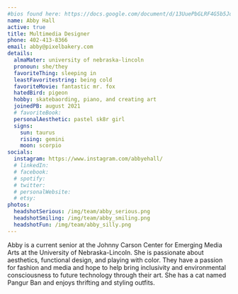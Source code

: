```yaml
---
#bios found here: https://docs.google.com/document/d/13UuePbGLRF4G5b5JoEe2Vua3NukZ1-QwRW4Oisnd8lI/edit#
name: Abby Hall
active: true
title: Multimedia Designer
phone: 402-413-8366
email: abby@pixelbakery.com
details:
  almaMater: university of nebraska-lincoln
  pronoun: she/they
  favoriteThing: sleeping in
  leastFavoritestring: being cold
  favoriteMovie: fantastic mr. fox
  hatedBird: pigeon
  hobby: skatebaording, piano, and creating art
  joinedPB: august 2021
  # favoriteBook: 
  personalAesthetic: pastel sk8r girl
  signs:
    sun: taurus
    rising: gemini
    moon: scorpio
socials:
  instagram: https://www.instagram.com/abbyehall/
  # linkedIn: 
  # facebook: 
  # spotify: 
  # twitter:
  # personalWebsite:
  # etsy:
photos:
  headshotSerious: /img/team/abby_serious.png
  headshotSmiling: /img/team/abby_smiling.png
  headshotFun: /img/team/abby_silly.png
---
```


Abby is a current senior at the Johnny Carson Center for Emerging Media Arts at the University of Nebraska-Lincoln. She is passionate about aesthetics, functional design, and playing with color. They have a passion for fashion and media and hope to help bring inclusivity and environmental consciousness to future technology through their art. She has a cat named Pangur Ban and enjoys thrifting and styling outfits.

